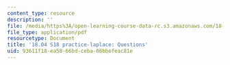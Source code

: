 ```yaml
---
content_type: resource
description: ''
file: /media/https%3A/open-learning-course-data-rc.s3.amazonaws.com/18-04-complex-variables-with-applications-spring-2018/93611f18ea5866bdceba08bbefeac81e_MIT18_04S18_practice-laplace.pdf
file_type: application/pdf
resourcetype: Document
title: '18.04 S18 practice-laplace: Questions'
uid: 93611f18-ea58-66bd-ceba-08bbefeac81e
---
```

